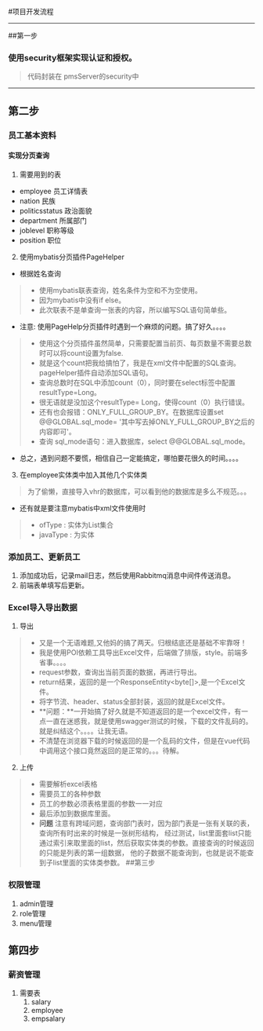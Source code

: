 #项目开发流程
***
##第一步
### 使用security框架实现认证和授权。
> 代码封装在 pmsServer的security中

***
## 第二步
### 员工基本资料
#### 实现分页查询
1. 需要用到的表
- employee 员工详情表
- nation 民族
- politicsstatus 政治面貌
- department 所属部门
- joblevel 职称等级
- position 职位
2. 使用mybatis分页插件PageHelper
- 根据姓名查询
> - 使用mybatis联表查询，姓名条件为空和不为空使用<cloose><when><otherwise>。
> - 因为mybatis中没有if else。
> - 此次联表不是单查询一张表的内容，所以编写SQL语句简单些。
- 注意: 使用PageHelp分页插件时遇到一个麻烦的问题。搞了好久。。。。
> - 使用这个分页插件虽然简单，只需要配置当前页、每页数量不需要总数时可以将count设置为false.
> - 就是这个count把我给搞怕了，我是在xml文件中配置的SQL查询。pageHelper插件自动添加SQL语句。
> - 查询总数时在SQL中添加count（0），同时要在select标签中配置resultType=Long。
> - 很无语就是没加这个resultType= Long，使得count（0）执行错误。
> - 还有也会报错：ONLY_FULL_GROUP_BY。在数据库设置set @@GLOBAL.sql_mode= '其中写去掉ONLY_FULL_GROUP_BY之后的内容即可'。
> - 查询 sql_mode语句：进入数据库，select @@GLOBAL.sql_mode。
- 总之，遇到问题不要慌，相信自己一定能搞定，哪怕要花很久的时间。。。。
3. 在employee实体类中加入其他几个实体类
> 为了偷懒，直接导入vhr的数据库，可以看到他的数据库是多么不规范。。。
 - 还有就是要注意mybatis中xml文件使用<collection>时
>   - ofType : 实体为List集合
>   - javaType : 为实体
### 添加员工、更新员工
1. 添加成功后，记录mail日志，然后使用Rabbitmq消息中间件传送消息。
2. 前端表单填写后更新。
### Excel导入导出数据
1. 导出
>- 又是一个无语难题,又他妈的搞了两天。归根结底还是基础不牢靠呀！
>- 我是使用POI依赖工具导出Excel文件，后端做了排版，style。前端多省事。。。。
>- request参数，查询出当前页面的数据，再进行导出。
>- return结果，返回的是一个ResponseEntity<byte[]>,是一个Excel文件。
>- 将字节流、header、status全部封装，返回的就是Excel文件。
> - **问题：**一开始搞了好久就是不知道返回的是一个excel文件，有一点一直在迷惑我，就是使用swagger测试的时候，下载的文件乱码的。就是纠结这个。。。。让我无语。
> - 不清楚在浏览器下载的时候返回的是一个乱码的文件，但是在vue代码中调用这个接口竟然返回的是正常的。。。待解。
2. 上传
> - 需要解析excel表格
> - 需要员工的各种参数
> - 员工的参数必须表格里面的参数一一对应
> - 最后添加到数据库里面。
> - **问题** 注意有跨域问题，查询部门表时，因为部门表是一张有关联的表，查询所有时出来的时候是一张树形结构，
>  经过测试，list里面套list只能通过索引来取里面的list，然后获取实体类的参数。直接查询的时候返回的只能是列表的第一组数据，
>  他的子数据不能查询到，也就是说不能查到子list里面的实体类参数。
##第三步
### 权限管理
1. admin管理
2. role管理
3. menu管理
## 第四步
### 薪资管理
1. 需要表
    1. salary
    2. employee
    3. empsalary
 